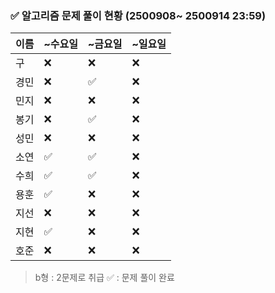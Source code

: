### ✅ 알고리즘 문제 풀이 현황 (2500908~ 2500914 23:59)

| 이름   | ~수요일 | ~금요일 | ~일요일 | 
|--------|--------|--------|--------|
| 구     | ❌      | ❌     | ❌     | 
| 경민   | ❌      | ✅     | ❌     | 
| 민지   | ❌      | ❌     | ❌     | 
| 봉기   | ❌      | ✅     | ❌     | 
| 성민   | ❌      | ❌     | ❌     |
| 소연   | ✅      | ✅     | ❌     | 
| 수희   |✅      | ✅      | ❌     | 
| 용훈   | ✅       | ❌     | ❌     | 
| 지선   | ❌      | ❌     | ❌     | 
| 지현   | ✅      | ❌     | ❌     | 
| 호준   | ❌      | ❌     | ❌     |  

> b형 : 2문제로 취급
> ✅ : 문제 풀이 완료
